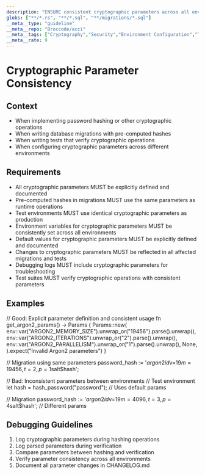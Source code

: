 ```yaml
---
description: "ENSURE consistent cryptographic parameters across all environments to PREVENT authentication failures"
globs: ["**/*.rs", "**/*.sql", "**/migrations/*.sql"]
__meta__type: "guideline"
__meta__repo: "Broccode/acci"
__meta__tags: ["Cryptography","Security","Environment Configuration","Testing","Database Migrations"]
__meta__rate: 9
---
```

# Cryptographic Parameter Consistency

## Context
- When implementing password hashing or other cryptographic operations
- When writing database migrations with pre-computed hashes
- When writing tests that verify cryptographic operations
- When configuring cryptographic parameters across different environments

## Requirements
- All cryptographic parameters MUST be explicitly defined and documented
- Pre-computed hashes in migrations MUST use the same parameters as runtime operations
- Test environments MUST use identical cryptographic parameters as production
- Environment variables for cryptographic parameters MUST be consistently set across all environments
- Default values for cryptographic parameters MUST be explicitly defined and documented
- Changes to cryptographic parameters MUST be reflected in all affected migrations and tests
- Debugging logs MUST include cryptographic parameters for troubleshooting
- Test suites MUST verify cryptographic operations with consistent parameters

## Examples

<example>
// Good: Explicit parameter definition and consistent usage
fn get_argon2_params() -> Params {
    Params::new(
        env::var("ARGON2_MEMORY_SIZE").unwrap_or("19456").parse().unwrap(),
        env::var("ARGON2_ITERATIONS").unwrap_or("2").parse().unwrap(),
        env::var("ARGON2_PARALLELISM").unwrap_or("1").parse().unwrap(),
        None,
    ).expect("Invalid Argon2 parameters")
}

// Migration using same parameters
password_hash := '$argon2id$v=19$m=19456,t=2,p=1$salt$hash';
</example>

<example type="invalid">
// Bad: Inconsistent parameters between environments
// Test environment
let hash = hash_password("password"); // Uses default params

// Migration
password_hash := '$argon2id$v=19$m=4096,t=3,p=4$salt$hash'; // Different params
</example>

## Debugging Guidelines
1. Log cryptographic parameters during hashing operations
2. Log parsed parameters during verification
3. Compare parameters between hashing and verification
4. Verify parameter consistency across all environments
5. Document all parameter changes in CHANGELOG.md